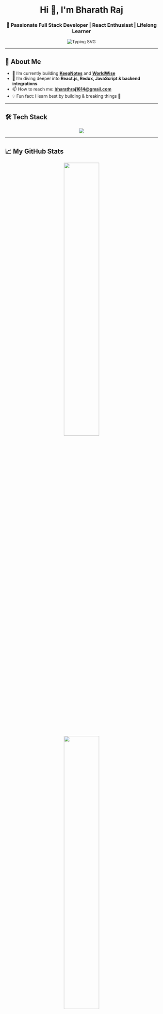 <h1 align="center">Hi 👋, I'm Bharath Raj</h1>
<h3 align="center">🚀 Passionate Full Stack Developer | React Enthusiast | Lifelong Learner</h3>

<p align="center">
  <img src="https://readme-typing-svg.demolab.com?font=Fira+Code&duration=3000&pause=1000&center=true&vCenter=true&width=435&lines=Crafting+beautiful+UIs+with+React;Bringing+ideas+to+life+with+code;Eager+to+learn+and+build+amazing+things!" alt="Typing SVG" />
</p>

---

## 💫 About Me
- 🔭 I’m currently building **[KeepNotes](https://github.com/bharathraj1614/KeepNotes)** and **[WorldWise](https://github.com/bharathraj1614/WorldWise)**
- 🌱 I’m diving deeper into **React.js, Redux, JavaScript & backend integrations**
- 📫 How to reach me: **bharathraj1614@gmail.com**
- 💡 Fun fact: I learn best by building & breaking things 🔧

---

## 🛠️ Tech Stack
<p align="center">
  <img src="https://skillicons.dev/icons?i=js,react,redux,nodejs,express,mongodb,html,css,tailwind,vite,git,github,figma,vercel,netlify" />
</p>

---

## 📈 My GitHub Stats
<p align="center">
  <img src="https://github-readme-stats.vercel.app/api?username=bharathraj1614&show_icons=true&theme=react&hide_border=true" width="48%"/>
</p>

<p align="center">
  <img src="https://github-readme-stats.vercel.app/api/top-langs/?username=bharathraj1614&layout=compact&theme=react&hide_border=true" width="48%"/>
</p>

---

## 🚀 Highlight Projects

### 🌍 [WorldWise](https://github.com/bharathraj1614/WorldWise)
> A smart travel app that lets you track your adventures on an interactive world map.

- 🌐 Tech: React, Context API, Leaflet.js, Vite
- 🎯 Features: Live Map, City Pins, Notes, Responsive UI
- 🧠 Learned: State Management, API integration, Modular Components

### 📝 [KeepNotes](https://github.com/bharathraj1614/KeepNotes)
> A sleek note-taking app to organize your thoughts.

- 💻 Tech: React, Node.js, Express, MongoDB
- 📦 Features: Add, Edit, Delete Notes | Auth | Responsive UI
- 🚀 Future: Theme Mode, Drag-n-Drop, Share Notes

---

## 🧰 Tools I Use Often
<p>
  <img src="https://img.shields.io/badge/Editor-VSCode-blue?logo=visualstudiocode" />
  <img src="https://img.shields.io/badge/Design-Figma-purple?logo=figma" />
  <img src="https://img.shields.io/badge/Deployment-Vercel-black?logo=vercel" />
  <img src="https://img.shields.io/badge/VersionControl-Git-black?logo=git" />
</p>

---

## 🌟 Let's Connect
<p>
  <a href="mailto:bharathraj1614@gmail.com"><img src="https://img.shields.io/badge/Gmail-red?style=for-the-badge&logo=gmail&logoColor=white" /></a>
  <a href="https://www.linkedin.com/in/bharathraj1614/"><img src="https://img.shields.io/badge/LinkedIn-blue?style=for-the-badge&logo=linkedin&logoColor=white" /></a>
</p>

---

<p align="center">✨ “Code is not just what I do, it's how I express ideas.” ✨</p>
